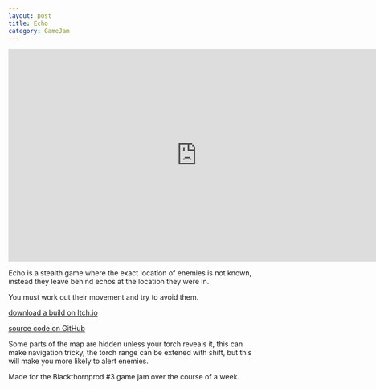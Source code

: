 ```yaml
---
layout: post
title: Echo
category: GameJam
---
```


<iframe width="750" height="422" src="https://www.youtube.com/embed/GLN4quqbim0" title="ECHO gameplay" frameborder="0" allow="accelerometer; autoplay; clipboard-write; encrypted-media; gyroscope; picture-in-picture; web-share" allowfullscreen></iframe>

Echo is a stealth game where the exact location of enemies is not known, 
instead they leave behind echos at the location they were in.

You must work out their movement and try to avoid them. 

<!-- more -->

[download a build on Itch.io](https://noamzeise.itch.io/echo)

[source code on GitHub](https://github.com/NoamZeise/Echo-Stealth-Game)


Some parts of the map are hidden unless your torch reveals it, this can make navigation tricky, the torch range can be extened with shift, but this will make you more likely to alert enemies.

Made for the Blackthornprod #3 game jam over the course of a week.
